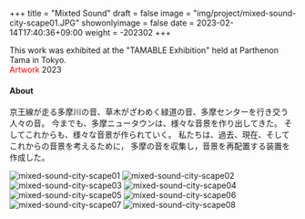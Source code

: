 +++
title = "Mixted Sound"
draft = false
image = "img/project/mixed-sound-city-scape01.JPG"
showonlyimage = false
date = 2023-02-14T17:40:36+09:00
weight = -202302
+++

This work was exhibited at the "TAMABLE Exhibition" held at Parthenon Tama in Tokyo.  
<span style="color: red; ">Artwork</span> 2023
<!--more-->

#### About
京王線が走る多摩川の音、草木がざわめく緑道の音、多摩センターを行き交う人々の音。
今までも、多摩ニュータウンは、様々な音景を作り出してきた。
そしてこれからも、様々な音景が作られていく。
私たちは、過去、現在、そしてこれからの音景を考えるために，
多摩の音を収集し，音景を再配置する装置を作成した。


![mixed-sound-city-scape01](../.../img/project/mixed-sound-city-scape01.jpg)
![mixed-sound-city-scape02](../../img/project/mixed-sound-city-scape02.jpg)
![mixed-sound-city-scape03](../../img/project/mixed-sound-city-scape03.jpg)
![mixed-sound-city-scape04](../../img/project/mixed-sound-city-scape04.jpg)
![mixed-sound-city-scape05](../../img/project/mixed-sound-city-scape05.jpg)
![mixed-sound-city-scape06](../../img/project/mixed-sound-city-scape06.jpg)
![mixed-sound-city-scape07](../../img/project/mixed-sound-city-scape07.jpg)
![mixed-sound-city-scape08](../../img/project/mixed-sound-city-scape08.jpg)